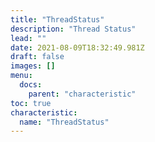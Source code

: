 ```yaml
---
title: "ThreadStatus"
description: "Thread Status"
lead: ""
date: 2021-08-09T18:32:49.981Z
draft: false
images: []
menu:
  docs:
    parent: "characteristic"
toc: true
characteristic:
  name: "ThreadStatus"
---
```


